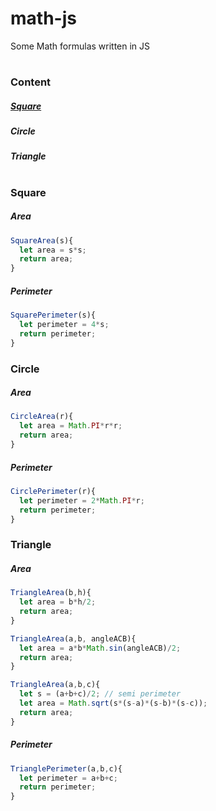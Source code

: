 # math-js
Some Math formulas written in JS

#

### Content
##### [Square](#square)
##### Circle
##### Triangle

#

### Square

##### Area
```javascript
SquareArea(s){
  let area = s*s;
  return area;
}
```

##### Perimeter
```javascript
SquarePerimeter(s){
  let perimeter = 4*s;
  return perimeter;
}
```

### Circle

##### Area
```javascript
CircleArea(r){
  let area = Math.PI*r*r;
  return area;
}
```

##### Perimeter
```javascript
CirclePerimeter(r){
  let perimeter = 2*Math.PI*r;
  return perimeter;
}
```

### Triangle

##### Area
```javascript
TriangleArea(b,h){
  let area = b*h/2;
  return area;
}
```
```javascript
TriangleArea(a,b, angleACB){
  let area = a*b*Math.sin(angleACB)/2;
  return area;
}
```
```javascript
TriangleArea(a,b,c){
  let s = (a+b+c)/2; // semi perimeter
  let area = Math.sqrt(s*(s-a)*(s-b)*(s-c));
  return area;
}
```
##### Perimeter
```javascript
TrianglePerimeter(a,b,c){
  let perimeter = a+b+c;
  return perimeter;
}
```
